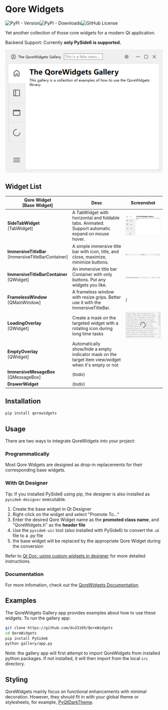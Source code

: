 # Qore Widgets

![PyPI - Version](https://img.shields.io/pypi/v/QoreWidgets)![PyPI - Downloads](https://img.shields.io/pypi/dm/QoreWidgets)![GitHub License](https://img.shields.io/github/license/du33169/QoreWidgets)

Yet another collection of those core widgets for a modern Qt application.

Backend Support: Currently **only PySide6 is supported.**

![](screenshots/gallery.png)

## Widget List

| Qore Widget<br>[Base Widget]                          | Desc                                                         | Screenshot                                      |
| ----------------------------------------------------- | ------------------------------------------------------------ | ----------------------------------------------- |
| **SideTabWidget**<br>[TabWidget]                      | A TabWidget with horizontal and foldable tabs. Animated. Support automatic expand on mouse hover. | ![](screenshots/SideTabWidget_expanded.png)     |
| **ImmersiveTitleBar**<br>[ImmersiveTitleBarContainer] | A simple immersive title bar with icon, title, and close, maximize, minimize buttons. | ![](screenshots/ImmersiveTitleBar.png)          |
| **ImmersiveTitleBarContainer**<br>[QWidget]           | An immersive title bar Container with only  buttons. Put any widgets you like. | ![](screenshots/ImmersiveTitleBarContainer.png) |
| **FramelessWindow**<br>[QMainWindow]                  | A frameless window with resize grips. Better use it with the ImmersiveTitleBar. | /                                               |
| **LoadingOverlay**<br>[QWidget]                       | Create a mask on the targeted widget with a rotating icon during long time tasks | ![](screenshots/LoadingOverlay.png)             |
| **EmptyOverlay**<br>[QWidget]                         | Automatically show/hide a empty indicator mask on the target item view/widget when it's empty or not |                                                 |
| **ImmersiveMesageBox** <br>[QMessageBox]              | (todo)                                                       |                                                 |
| **DrawerWidget**                                      | (todo)                                                       |                                                 |



## Installation

```bash
pip install qorewidgets
```

## Usage

There are two ways to integrate QoreWidgets into your project:

### Programmatically

Most Qore Widgets are designed as drop-in replacements for their corresponding base widgets.

### With Qt Designer

Tip: If you installed PySide6 using pip, the designer is also installed as `pyside6-designer` executable.

1. Create the base widget in Qt Designer
2. Right-click on the widget and select "Promote To..."
3. Enter the desired Qore Widget name  as the **promoted class name**, and "QoreWidgets.h" as the **header file**
4. Use the `pyside6-uic` tool (also installed with PySide6) to convert the .ui file to a .py file
5. the base widget will be replaced by the appropriate Qore Widget during the conversion

Refer to [Qt Doc: using custom widgets in designer](https://doc.qt.io/qt-6/designer-using-custom-widgets.html) for more detailed instructions. 

### Documentation

For more infomation, check out the [QoreWidgets Documentation](https://github.com/du33169/QoreWidgets/wiki).



## Examples

The QoreWidgets Gallery app provides examples about how to use these widgets. To run the gallery app:

```bash
git clone https://github.com/du33169/QoreWidgets
cd QoreWidgets
pip install PySide6
python gallery/app.py
```

Note: the gallery app will first attempt to import QoreWidgets from installed python packages. If not installed, it will then import from the local  `src` directory.

## Styling

QoreWidgets mainly focus on functional enhancements with minimal decoration. However, they should fit in with your global theme or stylesheets, for example, [PyQtDarkTheme](https://github.com/5yutan5/PyQtDarkTheme).
